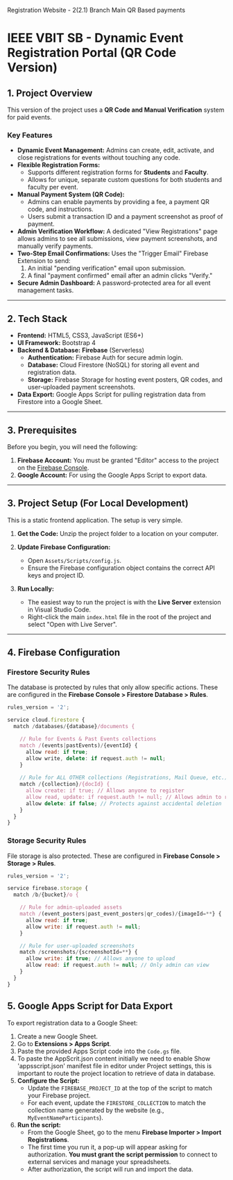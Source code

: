 Registration Website - 2(2.1)
Branch Main
QR Based payments

# IEEE VBIT SB - Dynamic Event Registration Portal (QR Code Version)

## 1. Project Overview

This version of the project uses a **QR Code and Manual Verification** system for paid events.

### Key Features

*   **Dynamic Event Management:** Admins can create, edit, activate, and close registrations for events without touching any code.
*   **Flexible Registration Forms:**
    *   Supports different registration forms for **Students** and **Faculty**.
    *   Allows for unique, separate custom questions for both students and faculty per event.
*   **Manual Payment System (QR Code):**
    *   Admins can enable payments by providing a fee, a payment QR code, and instructions.
    *   Users submit a transaction ID and a payment screenshot as proof of payment.
*   **Admin Verification Workflow:** A dedicated "View Registrations" page allows admins to see all submissions, view payment screenshots, and manually verify payments.
*   **Two-Step Email Confirmations:** Uses the "Trigger Email" Firebase Extension to send:
    1.  An initial "pending verification" email upon submission.
    2.  A final "payment confirmed" email after an admin clicks "Verify."
*   **Secure Admin Dashboard:** A password-protected area for all event management tasks.

---

## 2. Tech Stack

*   **Frontend:** HTML5, CSS3, JavaScript (ES6+)
*   **UI Framework:** Bootstrap 4
*   **Backend & Database:** **Firebase** (Serverless)
    *   **Authentication:** Firebase Auth for secure admin login.
    *   **Database:** Cloud Firestore (NoSQL) for storing all event and registration data.
    *   **Storage:** Firebase Storage for hosting event posters, QR codes, and user-uploaded payment screenshots.
*   **Data Export:** Google Apps Script for pulling registration data from Firestore into a Google Sheet.

---

## 3. Prerequisites

Before you begin, you will need the following:

1.  **Firebase Account:** You must be granted "Editor" access to the project on the [Firebase Console](https://console.firebase.google.com/).
2.  **Google Account:** For using the Google Apps Script to export data.

---

## 3. Project Setup (For Local Development)

This is a static frontend application. The setup is very simple.

1.  **Get the Code:** Unzip the project folder to a location on your computer.

2.  **Update Firebase Configuration:**
    *   Open `Assets/Scripts/config.js`.
    *   Ensure the Firebase configuration object contains the correct API keys and project ID.

3.  **Run Locally:**
    *   The easiest way to run the project is with the **Live Server** extension in Visual Studio Code.
    *   Right-click the main `index.html` file in the root of the project and select "Open with Live Server".

---

## 4. Firebase Configuration

### Firestore Security Rules

The database is protected by rules that only allow specific actions. These are configured in the **Firebase Console > Firestore Database > Rules**.

```javascript
rules_version = '2';

service cloud.firestore {
  match /databases/{database}/documents {

    // Rule for Events & Past Events collections
    match /(events|pastEvents)/{eventId} {
      allow read: if true;
      allow write, delete: if request.auth != null;
    }
    
    // Rule for ALL OTHER collections (Registrations, Mail Queue, etc.)
    match /{collection}/{docId} {
      allow create: if true; // Allows anyone to register
      allow read, update: if request.auth != null; // Allows admin to read/verify
      allow delete: if false; // Protects against accidental deletion
    }
  }
}
```

### Storage Security Rules

File storage is also protected. These are configured in **Firebase Console > Storage > Rules**.

```javascript
rules_version = '2';

service firebase.storage {
  match /b/{bucket}/o {

    // Rule for admin-uploaded assets
    match /(event_posters|past_event_posters|qr_codes)/{imageId=**} {
      allow read: if true;
      allow write: if request.auth != null;
    }

    // Rule for user-uploaded screenshots
    match /screenshots/{screenshotId=**} {
      allow write: if true; // Allows anyone to upload
      allow read: if request.auth != null; // Only admin can view
    }
  }
}
```

## 5. Google Apps Script for Data Export

To export registration data to a Google Sheet:

1.  Create a new Google Sheet.
2.  Go to **Extensions > Apps Script**.
3.  Paste the provided Apps Script code into the `Code.gs` file.
4.  To paste the AppScrit.json content initially we need to enable Show 'appsscript.json' manifest file in editor under Project settings, this is important to route the project location to retrieve of data in database.
6.  **Configure the Script:**
    *   Update the `FIREBASE_PROJECT_ID` at the top of the script to match your Firebase project.
    *   For each event, update the `FIRESTORE_COLLECTION` to match the collection name generated by the website (e.g., `MyEventNameParticipants`).
7.  **Run the script:**
    *   From the Google Sheet, go to the menu **Firebase Importer > Import Registrations**.
    *   The first time you run it, a pop-up will appear asking for authorization. **You must grant the script permission** to connect to external services and manage your spreadsheets.
    *   After authorization, the script will run and import the data.
